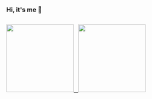 ### Hi, it's me 👋

<!--
**walesl04/walesl04** is a ✨ _special_ ✨ repository because its `README.md` (this file) appears on your GitHub profile.

Here are some ideas to get you started:

- 🔭 I’m currently working on ...
- 🌱 I’m currently learning ...
- 👯 I’m looking to collaborate on ...
- 🤔 I’m looking for help with ...
- 💬 Ask me about ...
- 📫 How to reach me: ...
- 😄 Pronouns: ...
- ⚡ Fun fact: ...
-->
##
 <div>
  <a href="https://github.com/walesl04">
  <img height="178em" src="https://github-readme-stats.vercel.app/api?username=walesl04&show_icons=true&theme=dark&include_all_commits=true&count_private=true"/>
    &nbsp;
  <img height="178em" src="https://github-readme-stats.vercel.app/api/top-langs/?username=walesl04&layout=compact&langs_count=7&theme=dark"/>
</div>
